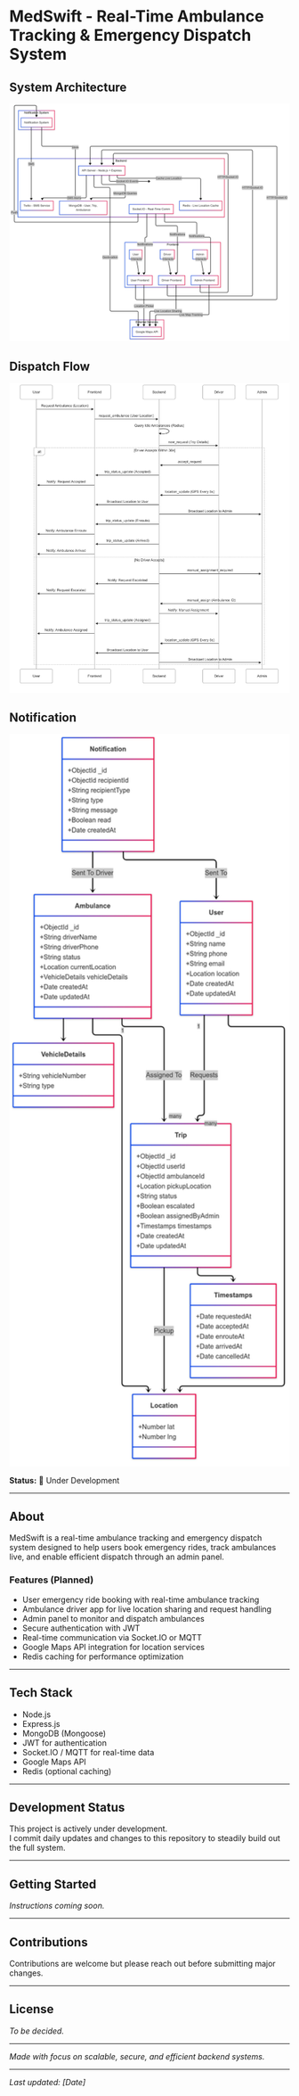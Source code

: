 # MedSwift - Real-Time Ambulance Tracking & Emergency Dispatch System

## System Architecture
![System Architecture](./System%20Arch%20(MedSwift).png)
## Dispatch Flow
<img src="./Booking%20Dispach%20Flow%20(MedSwift).png" alt="Dispatch Flow" width="600" />

## Notification
<img src="./Data%20Model%20(%20Medswift%20).png" alt="Notification System" width="600" />


**Status:** 🚧 Under Development

---

## About

MedSwift is a real-time ambulance tracking and emergency dispatch system designed to help users book emergency rides, track ambulances live, and enable efficient dispatch through an admin panel.

### Features (Planned)
- User emergency ride booking with real-time ambulance tracking
- Ambulance driver app for live location sharing and request handling
- Admin panel to monitor and dispatch ambulances
- Secure authentication with JWT
- Real-time communication via Socket.IO or MQTT
- Google Maps API integration for location services
- Redis caching for performance optimization

---

## Tech Stack

- Node.js
- Express.js
- MongoDB (Mongoose)
- JWT for authentication
- Socket.IO / MQTT for real-time data
- Google Maps API
- Redis (optional caching)

---

## Development Status

This project is actively under development.  
I commit daily updates and changes to this repository to steadily build out the full system.

---

## Getting Started

*Instructions coming soon.*

---

## Contributions

Contributions are welcome but please reach out before submitting major changes.

---

## License

*To be decided.*

---

*Made with focus on scalable, secure, and efficient backend systems.*

---

*Last updated: [Date]*
